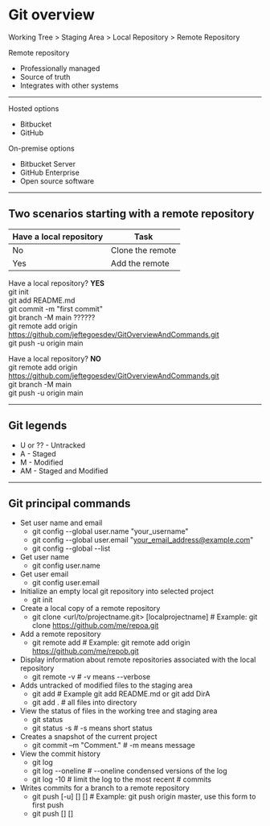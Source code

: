 # Git overview

Working Tree > Staging Area > Local Repository > Remote Repository

Remote repository
- Professionally managed
- Source of truth
- Integrates with other systems

---

Hosted options
- Bitbucket
- GitHub

On-premise options
- Bitbucket Server
- GitHub Enterprise
- Open source software

---

## Two scenarios starting with a remote repository
| Have a local repository | Task             |
| ----------------------- | ---------------- |
| No                      | Clone the remote |
| Yes                     | Add the remote   |

Have a local repository? **YES**  
git init  
git add README.md  
git commit -m "first commit"  
git branch -M main  ??????  
git remote add origin https://github.com/jeftegoesdev/GitOverviewAndCommands.git  
git push -u origin main  
  
Have a local repository? **NO**  
git remote add origin https://github.com/jeftegoesdev/GitOverviewAndCommands.git  
git branch -M main  
git push -u origin main  

---

## Git legends
- U or ?? - Untracked
- A - Staged
- M - Modified
- AM - Staged and Modified

--- 
## Git principal commands
- Set user name and email
    - git config --global user.name "your_username"
    - git config --global user.email "your_email_address@example.com"
    - git config --global --list
- Get user name
    - git config user.name
- Get user email
    - git config user.email
- Initialize an empty local git repository into selected project
    - git init
- Create a local copy of a remote repository
    - git clone <url/to/projectname.git> [localprojectname] # Example: git clone https://github.com/me/repoa.git
- Add a remote repository
    - git remote add <alias-name> <url> # Example: git remote add origin https://github.com/me/repob.git
- Display information about remote repositories associated with the local repository
    - git remote -v # -v means --verbose
- Adds untracked of modified files to the staging area
    - git add <file-or-directory> # Example git add README.md or git add DirA
    - git add . # all files into directory
- View the status of files in the working tree and staging area
    - git status
    - git status -s # -s means short status
- Creates a snapshot of the current project
    - git commit –m "Comment." # -m means message
- View the commit history
    - git log
    - git log --oneline # --oneline condensed versions of the log
    - git log -10 # limit the log to the most recent # commits
- Writes commits for a branch to a remote repository
    - git push [-u] [<repository>] [<branch>] # Example: git push origin master, use this form to first push
    - git push [<repository>] [<branch>]

